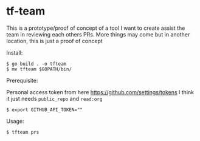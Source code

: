 # tf-team

This is a prototype/proof of concept of a tool I want to create assist the team
in reviewing each others PRs. More things may come but in another location, this
is just a proof of concept

Install:

    $ go build . -o tfteam
    $ mv tfteam $GOPATH/bin/

Prerequisite:

Personal access token from here https://github.com/settings/tokens I think it just needs `public_repo` and `read:org`


    $ export GITHUB_API_TOKEN=""

Usage:

    $ tfteam prs

